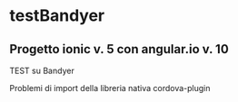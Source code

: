 # testBandyer
## Progetto ionic v. 5 con angular.io v. 10 
TEST su Bandyer 

Problemi di import della libreria nativa cordova-plugin
